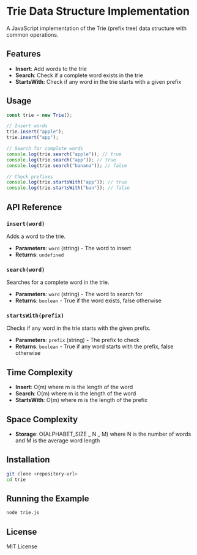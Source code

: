 # Trie Data Structure Implementation

A JavaScript implementation of the Trie (prefix tree) data structure with common operations.

## Features

- **Insert**: Add words to the trie
- **Search**: Check if a complete word exists in the trie
- **StartsWith**: Check if any word in the trie starts with a given prefix

## Usage

```javascript
const trie = new Trie();

// Insert words
trie.insert("apple");
trie.insert("app");

// Search for complete words
console.log(trie.search("apple")); // true
console.log(trie.search("app")); // true
console.log(trie.search("banana")); // false

// Check prefixes
console.log(trie.startsWith("app")); // true
console.log(trie.startsWith("ban")); // false
```

## API Reference

### `insert(word)`

Adds a word to the trie.

- **Parameters**: `word` (string) - The word to insert
- **Returns**: `undefined`

### `search(word)`

Searches for a complete word in the trie.

- **Parameters**: `word` (string) - The word to search for
- **Returns**: `boolean` - True if the word exists, false otherwise

### `startsWith(prefix)`

Checks if any word in the trie starts with the given prefix.

- **Parameters**: `prefix` (string) - The prefix to check
- **Returns**: `boolean` - True if any word starts with the prefix, false otherwise

## Time Complexity

- **Insert**: O(m) where m is the length of the word
- **Search**: O(m) where m is the length of the word
- **StartsWith**: O(m) where m is the length of the prefix

## Space Complexity

- **Storage**: O(ALPHABET_SIZE _ N _ M) where N is the number of words and M is the average word length

## Installation

```bash
git clone <repository-url>
cd trie
```

## Running the Example

```bash
node trie.js
```

## License

MIT License
